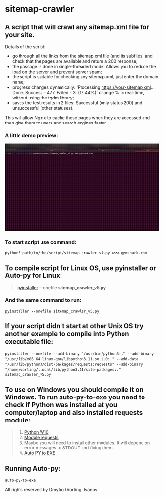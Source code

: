 # sitemap-crawler

## A script that will crawl any sitemap.xml file for your site.
Details of the script:

- go through all the links from the sitemap.xml file (and its subfiles) and check that the pages are available and return a 200 response;
- the passage is done in single-threaded mode. Allows you to reduce the load on the server and prevent server spam;
- the script is suitable for checking any sitemap.xml, just enter the domain name;
- progress changes dynamically: 'Processing https://your-sitemap.xml... Done. Success - 477. Failed - 3. (12.44%)' change % in real-time, without using the tqdm library;
- saves the test results in 2 files: Successful (only status 200) and unsuccessful (other statuses).
  
This will allow Nginx to cache these pages when they are accessed and then give them to users and search engines faster.

### A little demo preview:
![sitemap_demo](https://github.com/dmytroiva/sitemap-crawler/blob/dev/media/sitemap_progress_bar.gif)

### To start script use command:
`python3 path/to/the/script/sitemap_crawler_v5.py www.gymshark.com`

## To compile script for **Linux OS**, use **pyinstaller** or Auto-py for Linux:

> [pyinstaller](https://pyinstaller.org/en/stable/installation.html "to install hit the link") --onefile **sitemap_crawler_v5.py**

### And the same command to run:
`pyinstaller --onefile sitemap_crawler_v5.py`

## If your script didn't start at other Unix OS try another example to compile into Python executable file:

 `pyinstaller --onefile --add-binary "/usr/bin/python3:." --add-binary "/usr/lib/x86_64-linux-gnu/libpython3.11.so.1.0:." --add-data "/usr/lib/python3/dist-packages/requests:requests" --add-binary "/home/vorting/.local/lib/python3.11/site-packages:." sitemap_crawler_v5.py`
 
 ## To use on Windows you should compile it on Windows. To run auto-py-to-exe you need to check if Python was installed at you computer/laptop and also installed requests module:
> 1. [Python W10](https://www.digitalocean.com/community/tutorials/install-python-windows-10 "to install hit the link")
> 2. [Module requests](https://stackoverflow.com/questions/17309288/importerror-no-module-named-requests "to install hit the link")
> 3. Maybe you will need to install other modules. It will depend on error messages to STDOUT and fixing them.
> 4. [Auto PY to EXE](https://dev.to/eshleron/how-to-convert-py-to-exe-step-by-step-guide-3cfi "to install hit the link")

## Running Auto-py:
`auto-py-to-exe`

All rights reserved by Dmytro (Vorting) Ivanov
